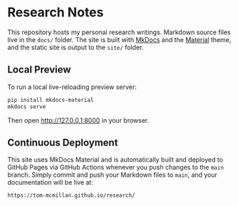 # Research Notes

This repository hosts my personal research writings. Markdown source files live in the `docs/` folder. The site is built with [MkDocs](https://www.mkdocs.org/) and the [Material](https://squidfunk.github.io/mkdocs-material/) theme, and the static site is output to the `site/` folder.

## Local Preview

To run a local live-reloading preview server:

```bash
pip install mkdocs-material
mkdocs serve
```

Then open <http://127.0.0.1:8000> in your browser.
## Continuous Deployment

This site uses MkDocs Material and is automatically built and deployed to GitHub Pages via GitHub Actions whenever you push changes to the `main` branch.
Simply commit and push your Markdown files to `main`, and your documentation will be live at:

```
https://tom-mcmillan.github.io/research/
```